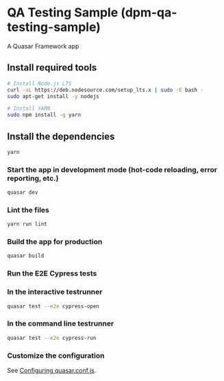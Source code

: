 # QA Testing Sample (dpm-qa-testing-sample)

A Quasar Framework app

## Install required tools
```bash
# Install Node.js LTS
curl -sL https://deb.nodesource.com/setup_lts.x | sudo -E bash -
sudo apt-get install -y nodejs

# Install YARN
sudo npm install -g yarn
```

## Install the dependencies
```bash
yarn
```

### Start the app in development mode (hot-code reloading, error reporting, etc.)
```bash
quasar dev
```

### Lint the files
```bash
yarn run lint
```

### Build the app for production
```bash
quasar build
```

### Run the E2E Cypress tests
### In the interactive testrunner
```bash
quasar test --e2e cypress-open
```
### In the command line testrunner
```bash
quasar test --e2e cypress-run
```

### Customize the configuration
See [Configuring quasar.conf.js](https://quasar.dev/quasar-cli/quasar-conf-js).
